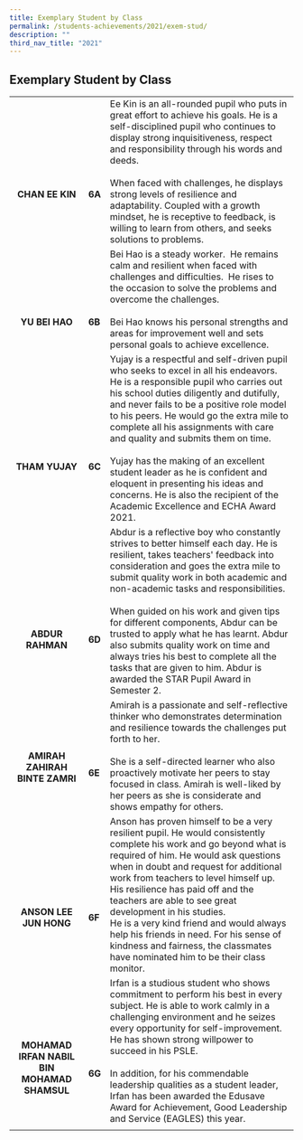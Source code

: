 ```yaml
---
title: Exemplary Student by Class
permalink: /students-achievements/2021/exem-stud/
description: ""
third_nav_title: "2021"
---
```

## Exemplary Student by Class

|   |   |   |
|:-:|---|---|
| <br><br><br><br>**CHAN EE KIN**  | <br><br><br><br>**6A**  | Ee Kin is an all-rounded pupil who puts in great effort to achieve his goals. He is a self-disciplined pupil who continues to display strong inquisitiveness, respect and responsibility through his words and deeds.  <br><br>When faced with challenges, he displays strong levels of resilience and adaptability. Coupled with a growth mindset, he is receptive to feedback, is willing to learn from others, and seeks solutions to problems.  |
| <br><br><br><br>**YU BEI HAO**  | <br><br><br><br>**6B**  | Bei Hao is a steady worker.&nbsp; He remains calm and resilient when faced with challenges and difficulties.&nbsp; He rises to the occasion to solve the problems and overcome the challenges.&nbsp;  <br><br>Bei Hao knows his personal strengths and areas for improvement well and sets personal goals to achieve excellence.  |
| <br><br><br><br><br>**THAM YUJAY**  | <br><br><br><br><br>**6C**  | Yujay is a respectful and self-driven pupil who seeks to excel in all his endeavors. He is a responsible pupil who carries out his school duties diligently and dutifully, and never fails to be a positive role model to his peers. He would go the extra mile to complete all his assignments with care and quality and submits them on time.  <br><br>Yujay has the making of an excellent student leader as he is confident and eloquent in presenting his ideas and concerns. He is also the recipient of the Academic Excellence and ECHA Award 2021.  |
| <br><br><br><br><br>**ABDUR RAHMAN**  | <br><br><br><br><br>**6D**  | Abdur is a reflective boy who constantly strives to better himself each day. He is resilient, takes teachers' feedback into consideration and goes the extra mile to submit quality work in both academic and non-academic tasks and responsibilities.  <br><br>When guided on his work and given tips for different components, Abdur can be trusted to apply what he has learnt. Abdur also submits quality work on time and always tries his best to complete all the tasks that are given to him. Abdur is awarded the STAR Pupil Award in Semester 2.  |
| <br><br>**AMIRAH ZAHIRAH BINTE ZAMRI**  | <br><br><br>**6E**  | Amirah is a passionate and self-reflective thinker who demonstrates determination and resilience towards the challenges put forth to her.  <br><br>She is a self-directed learner who also proactively motivate her peers to stay focused in class. Amirah is well-liked by her peers as she is considerate and shows empathy for others.  |
| <br><br><br><br>**ANSON LEE JUN HONG**  | <br><br><br><br>**6F**  | Anson has proven himself to be a very resilient pupil. He would consistently complete his work and go beyond what is required of him. He would ask questions when in doubt and request for additional work from teachers to level himself up.&nbsp; His resilience has paid off and the teachers are able to see great development in his studies.  <br>He is a very kind friend and would always help his friends in need. For his sense of kindness and fairness, the classmates have nominated him to be their class monitor.  |
| <br><br><br>**MOHAMAD IRFAN NABIL BIN MOHAMAD SHAMSUL**  | <br><br><br><br>**6G**  | Irfan is a studious student who shows commitment to perform his best in every subject. He is able to work calmly in a challenging environment and he seizes every opportunity for self-improvement. He has shown strong willpower to succeed in his PSLE.  <br><br>In addition, for his commendable leadership qualities as a student leader, Irfan has been awarded the Edusave Award for Achievement, Good Leadership and Service (EAGLES) this year.  |
|   |   |   |